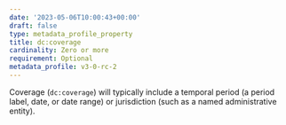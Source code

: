 ```yaml
---
date: '2023-05-06T10:00:43+00:00'
draft: false
type: metadata_profile_property
title: dc:coverage
cardinality: Zero or more
requirement: Optional
metadata_profile: v3-0-rc-2
---
```

Coverage (`dc:coverage`) will typically include a temporal period (a period label, date, or date range) or jurisdiction (such as a named administrative entity).
